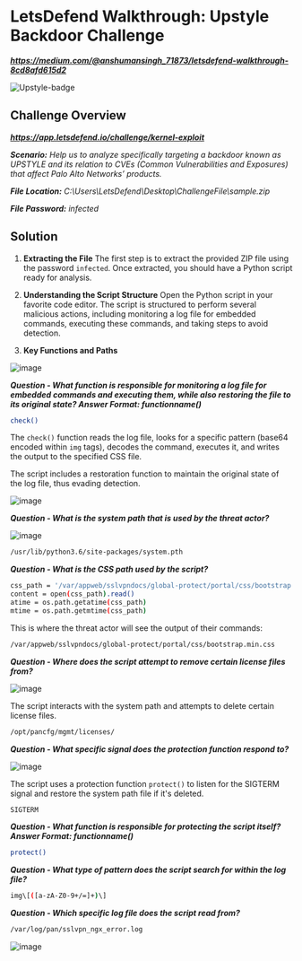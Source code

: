 # LetsDefend Walkthrough: Upstyle Backdoor Challenge
***https://medium.com/@anshumansingh_71873/letsdefend-walkthrough-8cd8afd615d2***

![Upstyle-badge](https://github.com/user-attachments/assets/ccf3b309-0aa1-47a4-8097-a722dba240c4)

## Challenge Overview
***https://app.letsdefend.io/challenge/kernel-exploit***

***Scenario:** Help us to analyze specifically targeting a backdoor known as UPSTYLE and its relation to CVEs (Common Vulnerabilities and Exposures) that affect Palo Alto Networks’ products.*

***File Location:** C:\Users\LetsDefend\Desktop\ChallengeFile\sample.zip*

***File Password:** infected*

## Solution
1. **Extracting the File**
The first step is to extract the provided ZIP file using the password `infected`. Once extracted, you should have a Python script ready for analysis.

2. **Understanding the Script Structure**
Open the Python script in your favorite code editor. The script is structured to perform several malicious actions, including monitoring a log file for embedded commands, executing these commands, and taking steps to avoid detection.

3. **Key Functions and Paths**

![image](https://github.com/user-attachments/assets/62d53dc6-53a7-4781-9c47-3c9b872e358a)

***Question - What function is responsible for monitoring a log file for embedded commands and executing them, while also restoring the file to its original state? Answer Format: functionname()***

```bash
check()
```

The `check()` function reads the log file, looks for a specific pattern (base64 encoded within `img` tags), decodes the command, executes it, and writes the output to the specified CSS file.

The script includes a restoration function to maintain the original state of the log file, thus evading detection.

![image](https://github.com/user-attachments/assets/71464802-21db-4f02-908c-265e48c7d57b)

***Question - What is the system path that is used by the threat actor?***

![image](https://github.com/user-attachments/assets/36d5276b-4a87-4551-bd85-8fd23c9b2518)

```bash
/usr/lib/python3.6/site-packages/system.pth
```

***Question - What is the CSS path used by the script?***

```bash
css_path = '/var/appweb/sslvpndocs/global-protect/portal/css/bootstrap.min.css'
content = open(css_path).read()
atime = os.path.getatime(css_path)
mtime = os.path.getmtime(css_path)
```

This is where the threat actor will see the output of their commands:

```bash
/var/appweb/sslvpndocs/global-protect/portal/css/bootstrap.min.css
```

***Question - Where does the script attempt to remove certain license files from?***

![image](https://github.com/user-attachments/assets/b10a8cc0-9e1e-47b2-a1e3-a7ba14ebddf6)

The script interacts with the system path and attempts to delete certain license files.

```bash
/opt/pancfg/mgmt/licenses/
```

***Question - What specific signal does the protection function respond to?***

![image](https://github.com/user-attachments/assets/b7621ed0-fa9f-4dc8-a9c9-9a6cc830adf1)

The script uses a protection function `protect()` to listen for the SIGTERM signal and restore the system path file if it's deleted.

```bash
SIGTERM
```

***Question - What function is responsible for protecting the script itself? Answer Format: functionname()***

```bash
protect()
```

***Question - What type of pattern does the script search for within the log file?***

```bash
img\[([a-zA-Z0-9+/=]+)\]
```

***Question - Which specific log file does the script read from?***

```bash
/var/log/pan/sslvpn_ngx_error.log
```

![image](https://github.com/user-attachments/assets/885a6f32-b897-45ab-b8a5-b6970a8d2d0c)
